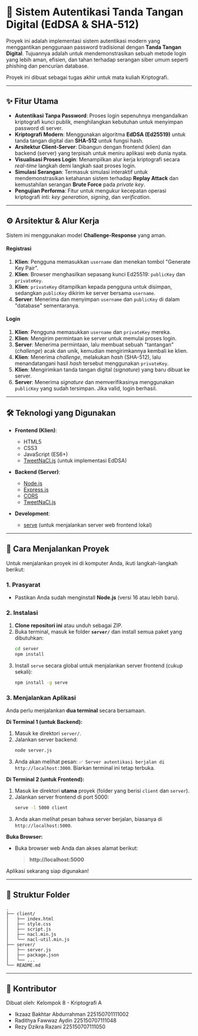 # 🔐 Sistem Autentikasi Tanda Tangan Digital (EdDSA & SHA-512)

Proyek ini adalah implementasi sistem autentikasi modern yang menggantikan penggunaan password tradisional dengan **Tanda Tangan Digital**. Tujuannya adalah untuk mendemonstrasikan sebuah metode login yang lebih aman, efisien, dan tahan terhadap serangan siber umum seperti phishing dan pencurian database.

Proyek ini dibuat sebagai tugas akhir untuk mata kuliah Kriptografi.

---

## ✨ Fitur Utama

-   **Autentikasi Tanpa Password**: Proses login sepenuhnya mengandalkan kriptografi kunci publik, menghilangkan kebutuhan untuk menyimpan password di server.
-   **Kriptografi Modern**: Menggunakan algoritma **EdDSA (Ed25519)** untuk tanda tangan digital dan **SHA-512** untuk fungsi hash.
-   **Arsitektur Client-Server**: Dibangun dengan frontend (klien) dan backend (server) yang terpisah untuk meniru aplikasi web dunia nyata.
-   **Visualisasi Proses Login**: Menampilkan alur kerja kriptografi secara *real-time* langkah demi langkah saat proses login.
-   **Simulasi Serangan**: Termasuk simulasi interaktif untuk mendemonstrasikan ketahanan sistem terhadap **Replay Attack** dan kemustahilan serangan **Brute Force** pada *private key*.
-   **Pengujian Performa**: Fitur untuk mengukur kecepatan operasi kriptografi inti: *key generation*, *signing*, dan *verification*.

---

## ⚙️ Arsitektur & Alur Kerja

Sistem ini menggunakan model **Challenge-Response** yang aman.

#### Registrasi
1.  **Klien**: Pengguna memasukkan `username` dan menekan tombol "Generate Key Pair".
2.  **Klien**: Browser menghasilkan sepasang kunci Ed25519: `publicKey` dan `privateKey`.
3.  **Klien**: `privateKey` ditampilkan kepada pengguna untuk disimpan, sedangkan `publicKey` dikirim ke server bersama `username`.
4.  **Server**: Menerima dan menyimpan `username` dan `publicKey` di dalam "database" sementaranya.

#### Login
1.  **Klien**: Pengguna memasukkan `username` dan `privateKey` mereka.
2.  **Klien**: Mengirim permintaan ke server untuk memulai proses login.
3.  **Server**: Menerima permintaan, lalu membuat sebuah "tantangan" (*challenge*) acak dan unik, kemudian mengirimkannya kembali ke klien.
4.  **Klien**: Menerima *challenge*, melakukan *hash* (SHA-512), lalu menandatangani hasil *hash* tersebut menggunakan `privateKey`.
5.  **Klien**: Mengirimkan tanda tangan digital (*signature*) yang baru dibuat ke server.
6.  **Server**: Menerima *signature* dan memverifikasinya menggunakan `publicKey` yang sudah tersimpan. Jika valid, login berhasil.

---

## 🛠️ Teknologi yang Digunakan

-   **Frontend (Klien)**:
    -   HTML5
    -   CSS3
    -   JavaScript (ES6+)
    -   [TweetNaCl.js](https://github.com/dchest/tweetnacl-js) (untuk implementasi EdDSA)

-   **Backend (Server)**:
    -   [Node.js](https://nodejs.org/)
    -   [Express.js](https://expressjs.com/)
    -   [CORS](https://expressjs.com/en/resources/middleware/cors.html)
    -   [TweetNaCl.js](https://github.com/dchest/tweetnacl-js)

-   **Development**:
    -   [serve](https://www.npmjs.com/package/serve) (untuk menjalankan server web frontend lokal)

---

## 🚀 Cara Menjalankan Proyek

Untuk menjalankan proyek ini di komputer Anda, ikuti langkah-langkah berikut:

### 1. Prasyarat

-   Pastikan Anda sudah menginstall **Node.js** (versi 16 atau lebih baru).

### 2. Instalasi

1.  **Clone repositori ini** atau unduh sebagai ZIP.
2.  Buka terminal, masuk ke folder **`server/`** dan install semua paket yang dibutuhkan:
    ```bash
    cd server
    npm install
    ```
3.  Install `serve` secara global untuk menjalankan server frontend (cukup sekali):
    ```bash
    npm install -g serve
    ```

### 3. Menjalankan Aplikasi

Anda perlu menjalankan **dua terminal** secara bersamaan.

**Di Terminal 1 (untuk Backend):**
1.  Masuk ke direktori `server/`.
2.  Jalankan server backend:
    ```bash
    node server.js
    ```
3.  Anda akan melihat pesan: `✅ Server autentikasi berjalan di http://localhost:3000`. Biarkan terminal ini tetap terbuka.

**Di Terminal 2 (untuk Frontend):**
1.  Masuk ke direktori **utama** proyek (folder yang berisi `client` dan `server`).
2.  Jalankan server frontend di port 5000:
    ```bash
    serve -l 5000 client
    ```
3.  Anda akan melihat pesan bahwa server berjalan, biasanya di `http://localhost:5000`.

**Buka Browser:**
-   Buka browser web Anda dan akses alamat berikut:
    > **http://localhost:5000**

Aplikasi sekarang siap digunakan!

---

## 📁 Struktur Folder

```
.
├── client/
│   ├── index.html
│   ├── style.css
│   ├── script.js
│   ├── nacl.min.js
│   └── nacl-util.min.js
├── server/
│   ├── server.js
│   ├── package.json
│   └── ...
└── README.md
```

---

## 👥 Kontributor

Dibuat oleh: Kelompok 8 - Kriptografi A
-   Ikzaaz Bakhtar Abdurrahman 225150701111002
-   Radithya Fawwaz Aydin 225150707111048
-   Rezy Dzikra Razani 225150707111050
